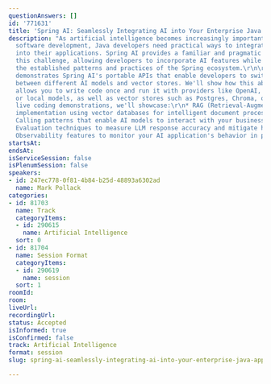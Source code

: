 ```yaml
---
questionAnswers: []
id: '771631'
title: 'Spring AI: Seamlessly Integrating AI into Your Enterprise Java Applications'
description: "As artificial intelligence becomes increasingly important in enterprise
  software development, Java developers need practical ways to integrate AI capabilities
  into their applications. Spring AI provides a familiar and pragmatic approach to
  this challenge, allowing developers to incorporate AI features while leveraging
  the established patterns and practices of the Spring ecosystem.\r\n\r\nThis session
  demonstrates Spring AI's portable APIs that enable developers to switch seamlessly
  between different AI models and vector stores. We'll show how this abstraction layer
  allows you to write code once and run it with providers like OpenAI, Azure OpenAI,
  or local models, as well as vector stores such as Postgres, Chroma, or Weaviate.\r\n\r\nThrough
  live coding demonstrations, we'll showcase:\r\n* RAG (Retrieval-Augmented Generation)
  implementation using vector databases for intelligent document processing\r\n* Function
  Calling patterns that enable AI models to interact with your business logic\r\n*
  Evaluation techniques to measure LLM response accuracy and mitigate hallucination\r\n*
  Observability features to monitor your AI application's behavior in production\r\n"
startsAt:
endsAt:
isServiceSession: false
isPlenumSession: false
speakers:
- id: 247ec778-0f81-4b84-b25d-48893a6302ad
  name: Mark Pollack
categories:
- id: 81703
  name: Track
  categoryItems:
  - id: 290615
    name: Artificial Intelligence
  sort: 0
- id: 81704
  name: Session Format
  categoryItems:
  - id: 290619
    name: session
  sort: 1
roomId:
room:
liveUrl:
recordingUrl:
status: Accepted
isInformed: true
isConfirmed: false
track: Artificial Intelligence
format: session
slug: spring-ai-seamlessly-integrating-ai-into-your-enterprise-java-applications

---
```

